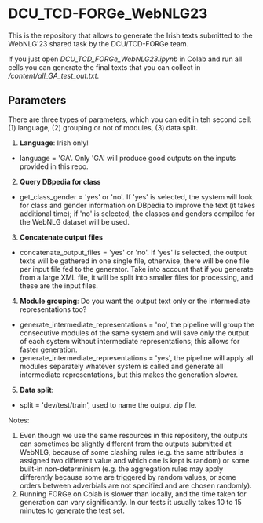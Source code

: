 # DCU_TCD-FORGe_WebNLG23
This is the repository that allows to generate the Irish texts submitted to the WebNLG'23 shared task by the DCU/TCD-FORGe team.

If you just open *DCU_TCD_FORGe_WebNLG23.ipynb* in Colab and run all cells you can generate the final texts that you can collect in */content/all_GA_test_out.txt*.

## Parameters
There are three types of parameters, which you can edit in teh second cell: (1) language, (2) grouping or not of modules, (3) data split.

1. **Language**: Irish only!
- language = 'GA'. Only 'GA' will produce good outputs on the inputs provided in this repo.
  
2. **Query DBpedia for class**
- get_class_gender = 'yes' or 'no'. If 'yes' is selected, the system will look for class and gender information on DBpedia to improve the text (it takes additional time); if 'no' is selected, the classes and genders compiled for the WebNLG dataset will be used. 
  
3. **Concatenate output files**
- concatenate_output_files = 'yes' or 'no'. If 'yes' is selected, the output texts will be gathered in one single file, otherwise, there will be one file per input file fed to the generator. Take into account that if you generate from a large XML file, it will be split into smaller files for processing, and these are the input files.

4. **Module grouping**: Do you want the output text only or the intermediate representations too?
- generate_intermediate_representations = 'no', the pipeline will group the consecutive modules of the same system and will save only the output of each system without intermediate representations; this allows for faster generation.
- generate_intermediate_representations = 'yes', the pipeline will apply all modules separately whatever system is called and generate all intermediate representations, but this makes the generation slower.

5. **Data split**: 
- split = 'dev/test/train', used to name the output zip file.

Notes:

1. Even though we use the same resources in this repository, the outputs can sometimes be slightly different from the outputs submitted at WebNLG, because of some clashing rules (e.g. the same attributes is assigned two different value and which one is kept is random) or some built-in non-determinism (e.g. the aggregation rules may apply differently because some are triggered by random values, or some orders between adverbials are not specified and are chosen randomly).
2. Running FORGe on Colab is slower than locally, and the time taken for generation can vary significantly. In our tests it usually takes 10 to 15 minutes to generate the test set.
